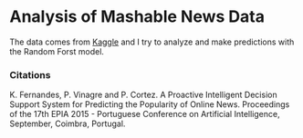 # Analysis of Mashable News Data

The data comes from [Kaggle](https://www.kaggle.com/datasets/srikaranelakurthy/online-news-popularity?resource=download) and I try to analyze and make predictions with the Random Forst model.

### Citations

K. Fernandes, P. Vinagre and P. Cortez. A Proactive Intelligent Decision
Support System for Predicting the Popularity of Online News. Proceedings
of the 17th EPIA 2015 - Portuguese Conference on Artificial Intelligence,
September, Coimbra, Portugal.
